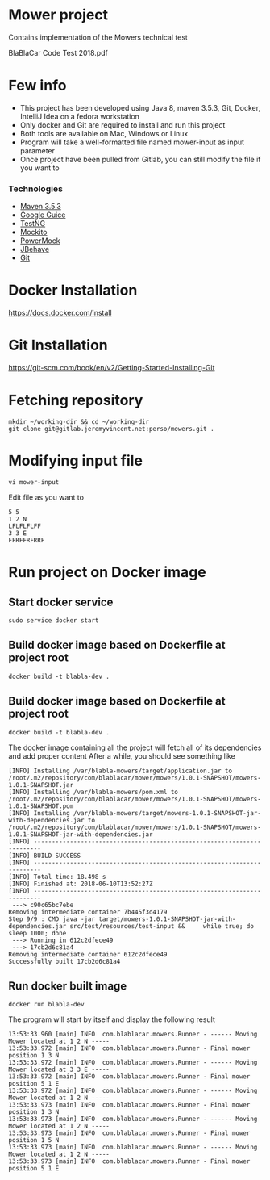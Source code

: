 Mower project
=====

Contains implementation of the Mowers technical test

BlaBlaCar Code Test 2018.pdf

# Few info
- This project has been developed using Java 8, maven 3.5.3, Git, Docker, IntelliJ Idea on a fedora workstation
- Only docker and Git are required to install and run this project
- Both tools are available on Mac, Windows or Linux
- Program will take a well-formatted file named mower-input as input parameter
- Once project have been pulled from Gitlab, you can still modify the file if you want to

### Technologies ####
* [Maven 3.5.3](https://maven.apache.org/)
* [Google Guice](https://github.com/google/guice)
* [TestNG](http://junit.org/)
* [Mockito](http://mockito.org/)
* [PowerMock](https://github.com/jayway/powermock)
* [JBehave](http://jbehave.org/)
* [Git](https://git-scm.com/)

# Docker Installation
https://docs.docker.com/install

# Git Installation
https://git-scm.com/book/en/v2/Getting-Started-Installing-Git

# Fetching repository

```shell
mkdir ~/working-dir && cd ~/working-dir
git clone git@gitlab.jeremyvincent.net:perso/mowers.git .
```

# Modifying input file
```shell
vi mower-input
```

Edit file as you want to
```shell
5 5
1 2 N
LFLFLFLFF
3 3 E
FFRFFRFRRF
```

# Run project on Docker image

## Start docker service
```shell
sudo service docker start
```

## Build docker image based on Dockerfile at project root
```shell
docker build -t blabla-dev .
```

## Build docker image based on Dockerfile at project root
```shell
docker build -t blabla-dev .
```
The docker image containing all the project will fetch all of its dependencies and add proper content
After a while, you should see something like

```shell
[INFO] Installing /var/blabla-mowers/target/application.jar to /root/.m2/repository/com/blablacar/mower/mowers/1.0.1-SNAPSHOT/mowers-1.0.1-SNAPSHOT.jar
[INFO] Installing /var/blabla-mowers/pom.xml to /root/.m2/repository/com/blablacar/mower/mowers/1.0.1-SNAPSHOT/mowers-1.0.1-SNAPSHOT.pom
[INFO] Installing /var/blabla-mowers/target/mowers-1.0.1-SNAPSHOT-jar-with-dependencies.jar to /root/.m2/repository/com/blablacar/mower/mowers/1.0.1-SNAPSHOT/mowers-1.0.1-SNAPSHOT-jar-with-dependencies.jar
[INFO] ------------------------------------------------------------------------
[INFO] BUILD SUCCESS
[INFO] ------------------------------------------------------------------------
[INFO] Total time: 18.498 s
[INFO] Finished at: 2018-06-10T13:52:27Z
[INFO] ------------------------------------------------------------------------
 ---> c90c65bc7ebe
Removing intermediate container 7b445f3d4179
Step 9/9 : CMD java -jar target/mowers-1.0.1-SNAPSHOT-jar-with-dependencies.jar src/test/resources/test-input &&     while true; do sleep 1000; done
 ---> Running in 612c2dfece49
 ---> 17cb2d6c81a4
Removing intermediate container 612c2dfece49
Successfully built 17cb2d6c81a4
```

## Run docker built image
```shell
docker run blabla-dev
```
The program will start by itself and display the following result

```shell
13:53:33.960 [main] INFO  com.blablacar.mowers.Runner - ------ Moving Mower located at 1 2 N -----
13:53:33.972 [main] INFO  com.blablacar.mowers.Runner - Final mower position 1 3 N
13:53:33.972 [main] INFO  com.blablacar.mowers.Runner - ------ Moving Mower located at 3 3 E -----
13:53:33.972 [main] INFO  com.blablacar.mowers.Runner - Final mower position 5 1 E
13:53:33.972 [main] INFO  com.blablacar.mowers.Runner - ------ Moving Mower located at 1 2 N -----
13:53:33.973 [main] INFO  com.blablacar.mowers.Runner - Final mower position 1 3 N
13:53:33.973 [main] INFO  com.blablacar.mowers.Runner - ------ Moving Mower located at 1 2 N -----
13:53:33.973 [main] INFO  com.blablacar.mowers.Runner - Final mower position 1 5 N
13:53:33.973 [main] INFO  com.blablacar.mowers.Runner - ------ Moving Mower located at 1 2 N -----
13:53:33.973 [main] INFO  com.blablacar.mowers.Runner - Final mower position 5 1 E
```

